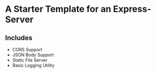 # A Starter Template for an Express-Server
## Includes
- CORS Support
- JSON Body Support
- Static File Server
- Basic Logging Utility